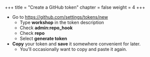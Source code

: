 +++
title = "Create a GitHub token"
chapter = false
weight = 4
+++

- Go to https://github.com/settings/tokens/new
  - Type **workshop** in the token description
  - Check **admin:repo_hook**
  - Check **repo**
  - Select **generate token**
- **Copy** your token and **save** it somewhere convenient for later.
  - You'll occasionally want to copy and paste it again.
